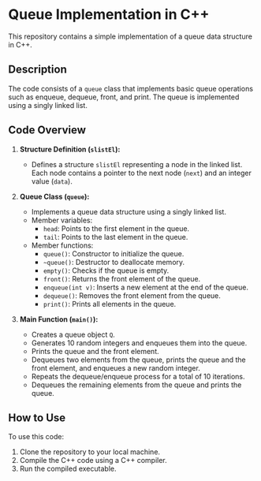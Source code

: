 # Queue Implementation in C++

This repository contains a simple implementation of a queue data structure in C++.

## Description

The code consists of a `queue` class that implements basic queue operations such as enqueue, dequeue, front, and print. The queue is implemented using a singly linked list.

## Code Overview

1. **Structure Definition (`slistEl`):**
   - Defines a structure `slistEl` representing a node in the linked list. Each node contains a pointer to the next node (`next`) and an integer value (`data`).

2. **Queue Class (`queue`):**
   - Implements a queue data structure using a singly linked list.
   - Member variables:
     - `head`: Points to the first element in the queue.
     - `tail`: Points to the last element in the queue.
   - Member functions:
     - `queue()`: Constructor to initialize the queue.
     - `~queue()`: Destructor to deallocate memory.
     - `empty()`: Checks if the queue is empty.
     - `front()`: Returns the front element of the queue.
     - `enqueue(int v)`: Inserts a new element at the end of the queue.
     - `dequeue()`: Removes the front element from the queue.
     - `print()`: Prints all elements in the queue.

3. **Main Function (`main()`):**
   - Creates a queue object `Q`.
   - Generates 10 random integers and enqueues them into the queue.
   - Prints the queue and the front element.
   - Dequeues two elements from the queue, prints the queue and the front element, and enqueues a new random integer.
   - Repeats the dequeue/enqueue process for a total of 10 iterations.
   - Dequeues the remaining elements from the queue and prints the queue.

## How to Use

To use this code:
1. Clone the repository to your local machine.
2. Compile the C++ code using a C++ compiler.
3. Run the compiled executable.
